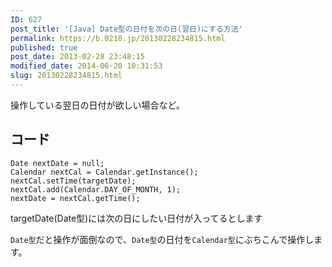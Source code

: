 ```yaml
---
ID: 627
post_title: '[Java] Date型の日付を次の日(翌日)にする方法'
permalink: https://b.0218.jp/20130228234815.html
published: true
post_date: 2013-02-28 23:48:15
modified_date: 2014-06-20 10:31:53
slug: 20130228234815.html
---
```

操作している翌日の日付が欲しい場合など。
<!--more-->

<h2>コード</h2>

<pre><code class="language-java">Date nextDate = null;
Calendar nextCal = Calendar.getInstance();
nextCal.setTime(targetDate);
nextCal.add(Calendar.DAY_OF_MONTH, 1);
nextDate = nextCal.getTime();
</code></pre>

<span class="text-muted">targetDate(Date型)には次の日にしたい日付が入ってるとします</span>

<code>Date型</code>だと操作が面倒なので、<code>Date型</code>の日付を<code>Calendar型</code>にぶちこんで操作します。